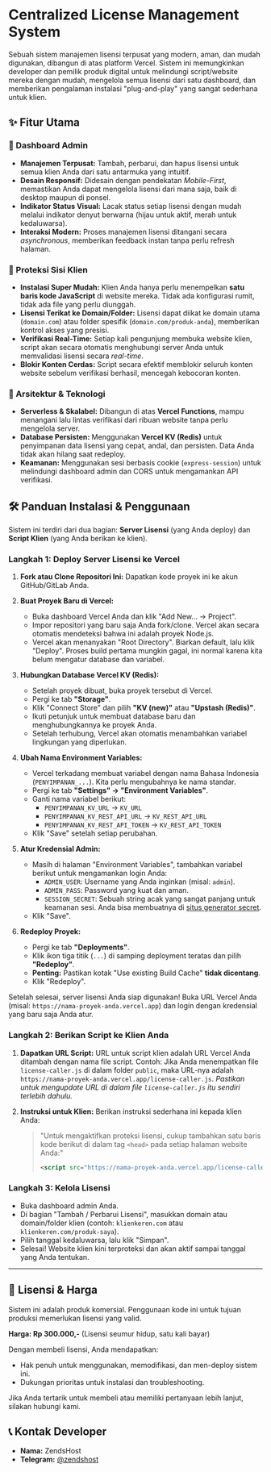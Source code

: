 # Centralized License Management System



Sebuah sistem manajemen lisensi terpusat yang modern, aman, dan mudah digunakan, dibangun di atas platform Vercel. Sistem ini memungkinkan developer dan pemilik produk digital untuk melindungi script/website mereka dengan mudah, mengelola semua lisensi dari satu dashboard, dan memberikan pengalaman instalasi "plug-and-play" yang sangat sederhana untuk klien.

## ✨ Fitur Utama

### 👑 Dashboard Admin
- **Manajemen Terpusat:** Tambah, perbarui, dan hapus lisensi untuk semua klien Anda dari satu antarmuka yang intuitif.
- **Desain Responsif:** Didesain dengan pendekatan *Mobile-First*, memastikan Anda dapat mengelola lisensi dari mana saja, baik di desktop maupun di ponsel.
- **Indikator Status Visual:** Lacak status setiap lisensi dengan mudah melalui indikator denyut berwarna (hijau untuk aktif, merah untuk kedaluwarsa).
- **Interaksi Modern:** Proses manajemen lisensi ditangani secara *asynchronous*, memberikan feedback instan tanpa perlu refresh halaman.

### 🔐 Proteksi Sisi Klien
- **Instalasi Super Mudah:** Klien Anda hanya perlu menempelkan **satu baris kode JavaScript** di website mereka. Tidak ada konfigurasi rumit, tidak ada file yang perlu diunggah.
- **Lisensi Terikat ke Domain/Folder:** Lisensi dapat diikat ke domain utama (`domain.com`) atau folder spesifik (`domain.com/produk-anda`), memberikan kontrol akses yang presisi.
- **Verifikasi Real-Time:** Setiap kali pengunjung membuka website klien, script akan secara otomatis menghubungi server Anda untuk memvalidasi lisensi secara *real-time*.
- **Blokir Konten Cerdas:** Script secara efektif memblokir seluruh konten website sebelum verifikasi berhasil, mencegah kebocoran konten.

### 🚀 Arsitektur & Teknologi
- **Serverless & Skalabel:** Dibangun di atas **Vercel Functions**, mampu menangani lalu lintas verifikasi dari ribuan website tanpa perlu mengelola server.
- **Database Persisten:** Menggunakan **Vercel KV (Redis)** untuk penyimpanan data lisensi yang cepat, andal, dan persisten. Data Anda tidak akan hilang saat redeploy.
- **Keamanan:** Menggunakan sesi berbasis cookie (`express-session`) untuk melindungi dashboard admin dan CORS untuk mengamankan API verifikasi.

## 🛠️ Panduan Instalasi & Penggunaan

Sistem ini terdiri dari dua bagian: **Server Lisensi** (yang Anda deploy) dan **Script Klien** (yang Anda berikan ke klien).

### Langkah 1: Deploy Server Lisensi ke Vercel

1.  **Fork atau Clone Repositori Ini:**
    Dapatkan kode proyek ini ke akun GitHub/GitLab Anda.

2.  **Buat Proyek Baru di Vercel:**
    - Buka dashboard Vercel Anda dan klik "Add New... -> Project".
    - Impor repositori yang baru saja Anda fork/clone. Vercel akan secara otomatis mendeteksi bahwa ini adalah proyek Node.js.
    - Vercel akan menanyakan "Root Directory". Biarkan default, lalu klik "Deploy". Proses build pertama mungkin gagal, ini normal karena kita belum mengatur database dan variabel.

3.  **Hubungkan Database Vercel KV (Redis):**
    - Setelah proyek dibuat, buka proyek tersebut di Vercel.
    - Pergi ke tab **"Storage"**.
    - Klik "Connect Store" dan pilih **"KV (new)"** atau **"Upstash (Redis)"**.
    - Ikuti petunjuk untuk membuat database baru dan menghubungkannya ke proyek Anda.
    - Setelah terhubung, Vercel akan otomatis menambahkan variabel lingkungan yang diperlukan.

4.  **Ubah Nama Environment Variables:**
    - Vercel terkadang membuat variabel dengan nama Bahasa Indonesia (`PENYIMPANAN_...`). Kita perlu mengubahnya ke nama standar.
    - Pergi ke tab **"Settings" -> "Environment Variables"**.
    - Ganti nama variabel berikut:
        - `PENYIMPANAN_KV_URL` → `KV_URL`
        - `PENYIMPANAN_KV_REST_API_URL` → `KV_REST_API_URL`
        - `PENYIMPANAN_KV_REST_API_TOKEN` → `KV_REST_API_TOKEN`
    - Klik "Save" setelah setiap perubahan.

5.  **Atur Kredensial Admin:**
    - Masih di halaman "Environment Variables", tambahkan variabel berikut untuk mengamankan login Anda:
      - `ADMIN_USER`: Username yang Anda inginkan (misal: `admin`).
      - `ADMIN_PASS`: Password yang kuat dan aman.
      - `SESSION_SECRET`: Sebuah string acak yang sangat panjang untuk keamanan sesi. Anda bisa membuatnya di [situs generator secret](https://www.grc.com/passwords.htm).
    - Klik "Save".

6.  **Redeploy Proyek:**
    - Pergi ke tab **"Deployments"**.
    - Klik ikon tiga titik (`...`) di samping deployment teratas dan pilih **"Redeploy"**.
    - **Penting:** Pastikan kotak "Use existing Build Cache" **tidak dicentang**.
    - Klik "Redeploy".

Setelah selesai, server lisensi Anda siap digunakan! Buka URL Vercel Anda (misal: `https://nama-proyek-anda.vercel.app`) dan login dengan kredensial yang baru saja Anda atur.

### Langkah 2: Berikan Script ke Klien Anda

1.  **Dapatkan URL Script:**
    URL untuk script klien adalah URL Vercel Anda ditambah dengan nama file script.
    Contoh: Jika Anda menempatkan file `license-caller.js` di dalam folder `public`, maka URL-nya adalah `https://nama-proyek-anda.vercel.app/license-caller.js`. *Pastikan untuk mengupdate URL di dalam file `license-caller.js` itu sendiri terlebih dahulu.*

2.  **Instruksi untuk Klien:**
    Berikan instruksi sederhana ini kepada klien Anda:
    > "Untuk mengaktifkan proteksi lisensi, cukup tambahkan satu baris kode berikut di dalam tag `<head>` pada setiap halaman website Anda:"
    > ```html
    > <script src="https://nama-proyek-anda.vercel.app/license-caller.js" async defer></script>
    > ```

### Langkah 3: Kelola Lisensi
- Buka dashboard admin Anda.
- Di bagian "Tambah / Perbarui Lisensi", masukkan domain atau domain/folder klien (contoh: `klienkeren.com` atau `klienkeren.com/produk-saya`).
- Pilih tanggal kedaluwarsa, lalu klik "Simpan".
- Selesai! Website klien kini terproteksi dan akan aktif sampai tanggal yang Anda tentukan.

---

## 📜 Lisensi & Harga

Sistem ini adalah produk komersial. Penggunaan kode ini untuk tujuan produksi memerlukan lisensi yang valid.

**Harga: Rp 300.000,-** (Lisensi seumur hidup, satu kali bayar)

Dengan membeli lisensi, Anda mendapatkan:
- Hak penuh untuk menggunakan, memodifikasi, dan men-deploy sistem ini.
- Dukungan prioritas untuk instalasi dan troubleshooting.

Jika Anda tertarik untuk membeli atau memiliki pertanyaan lebih lanjut, silakan hubungi kami.

## 📞 Kontak Developer

- **Nama:** ZendsHost
- **Telegram:** [@zendshost](https://t.me/zendshost)
